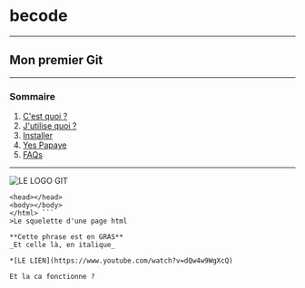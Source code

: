 # becode
***
## Mon premier Git
***
### Sommaire
1. [C'est quoi ?](#general-info)
2. [J'utilise quoi ?](#technologies)
3. [Installer](#installation)
4. [Yes Papaye](#collaboration)
5. [FAQs](#faqs)
***

![LE LOGO GIT](https://img1.freepng.fr/20190130/llr/kisspng-logo-product-design-brand-git-colophon-amit-dhamu-writes-code-5c5222126af461.4995008215488865464381.jpg)

``` <html>
<head></head>
<body></body>
</html> ```
>Le squelette d'une page html

**Cette phrase est en GRAS**
_Et celle là, en italique_

*[LE LIEN](https://www.youtube.com/watch?v=dQw4w9WgXcQ)

Et la ca fonctionne ?
